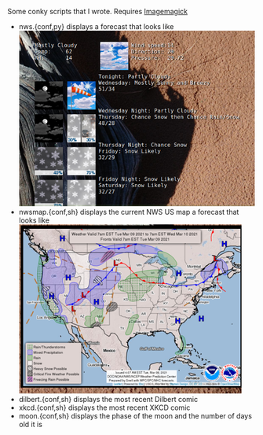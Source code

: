 <!-- vim: wm=0 -->
Some conky scripts that I wrote. Requires [Imagemagick](https://imagemagick.org/)

* nws.{conf,py} displays a forecast that looks like ![Image of NWS](https://github.com/drsjb80/conky/blob/main/NWS.png)
* nwsmap.{conf,sh} displays the current NWS US map  a forecast that looks like ![Image of NWS](https://github.com/drsjb80/conky/blob/main/NWSMap.png)
* dilbert.{conf,sh} displays the most recent Dilbert comic
* xkcd.{conf,sh} displays the most recent XKCD comic
* moon.{conf,sh} displays the phase of the moon and the number of days old it is
